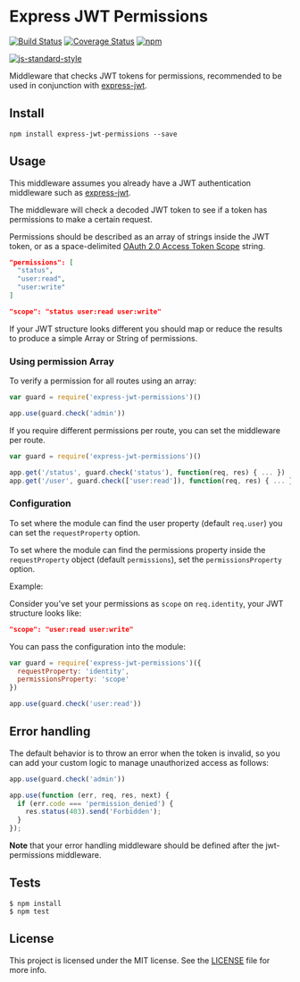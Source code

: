 # Express JWT Permissions

[![Build Status](https://travis-ci.org/MichielDeMey/express-jwt-permissions.svg?branch=master)](https://travis-ci.org/MichielDeMey/express-jwt-permissions)
[![Coverage Status](https://coveralls.io/repos/MichielDeMey/express-jwt-permissions/badge.svg?branch=master&service=github)](https://coveralls.io/github/MichielDeMey/express-jwt-permissions?branch=master)
[![npm](https://img.shields.io/npm/dm/express-jwt-permissions.svg?maxAge=2592000)](https://www.npmjs.com/package/express-jwt-permissions)

[![js-standard-style](https://cdn.rawgit.com/feross/standard/master/badge.svg)](https://github.com/feross/standard)

Middleware that checks JWT tokens for permissions, recommended to be used in conjunction with [express-jwt](https://github.com/auth0/express-jwt).

## Install

```
npm install express-jwt-permissions --save
```

## Usage

This middleware assumes you already have a JWT authentication middleware such as [express-jwt](https://github.com/auth0/express-jwt).

The middleware will check a decoded JWT token to see if a token has permissions to make a certain request.

Permissions should be described as an array of strings inside the JWT token, or as a space-delimited [OAuth 2.0 Access Token Scope](https://tools.ietf.org/html/rfc6749#section-3.3) string.

```json
"permissions": [
  "status",
  "user:read",
  "user:write"
]
```

```json
"scope": "status user:read user:write"
```

If your JWT structure looks different you should map or reduce the results to produce a simple Array or String of permissions.

### Using permission Array
To verify a permission for all routes using an array:

```javascript
var guard = require('express-jwt-permissions')()

app.use(guard.check('admin'))
```

If you require different permissions per route, you can set the middleware per route.

```javascript
var guard = require('express-jwt-permissions')()

app.get('/status', guard.check('status'), function(req, res) { ... })
app.get('/user', guard.check(['user:read']), function(req, res) { ... })
```

### Configuration
To set where the module can find the user property (default `req.user`) you can set the `requestProperty` option.

To set where the module can find the permissions property inside the `requestProperty` object (default `permissions`), set the `permissionsProperty` option.

Example:

Consider you've set your permissions as `scope` on `req.identity`, your JWT structure looks like:

```json
"scope": "user:read user:write"
```

You can pass the configuration into the module:

```javascript
var guard = require('express-jwt-permissions')({
  requestProperty: 'identity',
  permissionsProperty: 'scope'
})

app.use(guard.check('user:read'))
```

## Error handling

The default behavior is to throw an error when the token is invalid, so you can add your custom logic to manage unauthorized access as follows:

```javascript
app.use(guard.check('admin'))

app.use(function (err, req, res, next) {
  if (err.code === 'permission_denied') {
    res.status(403).send('Forbidden');
  }
});
```

**Note** that your error handling middleware should be defined after the jwt-permissions middleware.

## Tests

    $ npm install
    $ npm test

## License

This project is licensed under the MIT license. See the [LICENSE](LICENSE.txt) file for more info.
